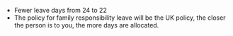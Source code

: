- Fewer leave days from 24 to 22
- The policy for family responsibility leave will be the UK policy, the closer the person is to you, the more days are allocated.